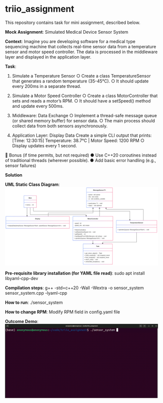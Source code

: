 # triio_assignment

This repository contains task for mini assignment, described below.

**Mock Assignment**:
Simulated Medical Device Sensor System

**Context**:
Imagine you are developing software for a medical type sequencing machine that collects real-time sensor data from a temperature sensor and motor speed controller. The data is processed in the middleware layer and displayed in the application layer.

**Task**:
1. Simulate a Temperature Sensor
○ Create a class TemperatureSensor that generates a random temperature (35-45°C).
○ It should update every 200ms in a separate thread.

3. Simulate a Motor Speed Controller
○ Create a class MotorController that sets and reads a motor’s RPM.
○ It should have a setSpeed() method and update every 500ms.

5. Middleware: Data Exchange
○ Implement a thread-safe message queue (or shared memory buffer) for sensor data.
○ The main process should collect data from both sensors asynchronously.

6. Application Layer: Display Data
Create a simple CLI output that prints:
[Time: 12:30:15] Temperature: 38.7°C | Motor Speed: 1200 RPM
○ Display updates every 1 second.

🚀 Bonus (if time permits, but not required)
● Use C++20 coroutines instead of traditional threads (wherever possible).
● Add basic error handling (e.g., sensor failures)

**Solution**

**UML Static Class Diagram**:
![UML Diagram](full_UML.png)

**Pre-requisite library installation (for YAML file read)**:
sudo apt install libyaml-cpp-dev

**Compilation steps**:
g++ -std=c++20 -Wall -Wextra -o sensor_system sensor_system.cpp -lyaml-cpp

**How to run**:
./sensor_system

**How to change RPM**:
Modify RPM field in config.yaml file

**Outcome Demo**:
![Demo](demo.gif)
